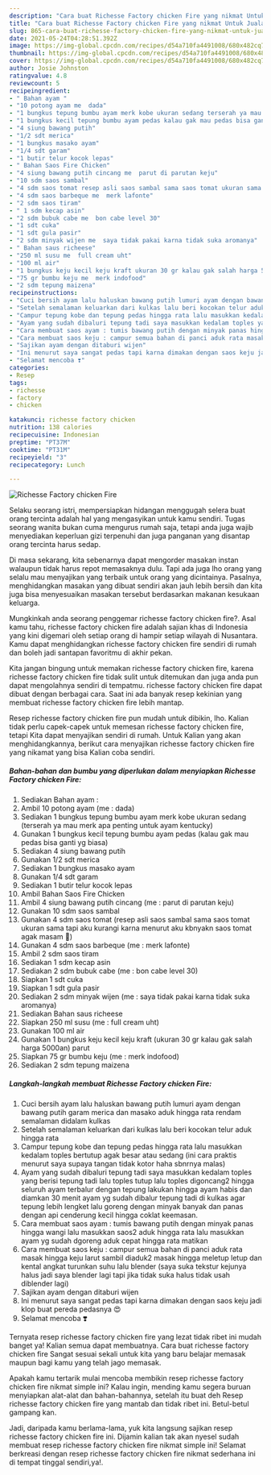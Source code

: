 ```yaml
---
description: "Cara buat Richesse Factory chicken Fire yang nikmat Untuk Jualan"
title: "Cara buat Richesse Factory chicken Fire yang nikmat Untuk Jualan"
slug: 865-cara-buat-richesse-factory-chicken-fire-yang-nikmat-untuk-jualan
date: 2021-05-24T04:28:51.392Z
image: https://img-global.cpcdn.com/recipes/d54a710fa4491008/680x482cq70/richesse-factory-chicken-fire-foto-resep-utama.jpg
thumbnail: https://img-global.cpcdn.com/recipes/d54a710fa4491008/680x482cq70/richesse-factory-chicken-fire-foto-resep-utama.jpg
cover: https://img-global.cpcdn.com/recipes/d54a710fa4491008/680x482cq70/richesse-factory-chicken-fire-foto-resep-utama.jpg
author: Josie Johnston
ratingvalue: 4.8
reviewcount: 5
recipeingredient:
- " Bahan ayam "
- "10 potong ayam me  dada"
- "1 bungkus tepung bumbu ayam merk kobe ukuran sedang terserah ya mau merk apa penting untuk ayam kentucky"
- "1 bungkus kecil tepung bumbu ayam pedas kalau gak mau pedas bisa ganti yg biasa"
- "4 siung bawang putih"
- "1/2 sdt merica"
- "1 bungkus masako ayam"
- "1/4 sdt garam"
- "1 butir telur kocok lepas"
- " Bahan Saos Fire Chicken"
- "4 siung bawang putih cincang me  parut di parutan keju"
- "10 sdm saos sambal"
- "4 sdm saos tomat resep asli saos sambal sama saos tomat ukuran sama tapi aku kurangi karna menurut aku kbnyakn saos tomat agak masam "
- "4 sdm saos barbeque me  merk lafonte"
- "2 sdm saos tiram"
- " 1 sdm kecap asin"
- "2 sdm bubuk cabe me  bon cabe level 30"
- "1 sdt cuka"
- "1 sdt gula pasir"
- "2 sdm minyak wijen me  saya tidak pakai karna tidak suka aromanya"
- " Bahan saus richeese"
- "250 ml susu me  full cream uht"
- "100 ml air"
- "1 bungkus keju kecil keju kraft ukuran 30 gr kalau gak salah harga 5000an parut"
- "75 gr bumbu keju me  merk indofood"
- "2 sdm tepung maizena"
recipeinstructions:
- "Cuci bersih ayam lalu haluskan bawang putih lumuri ayam dengan bawang putih garam merica dan masako aduk hingga rata rendam semalaman didalam kulkas"
- "Setelah semalaman keluarkan dari kulkas lalu beri kocokan telur aduk hingga rata"
- "Campur tepung kobe dan tepung pedas hingga rata lalu masukkan kedalam toples bertutup agak besar atau sedang (ini cara praktis menurut saya supaya tangan tidak kotor haha sbnrnya malas)"
- "Ayam yang sudah dibaluri tepung tadi saya masukkan kedalam toples yang berisi tepung tadi lalu toples tutup lalu toples digoncang2 hingga seluruh ayam terbalur dengan tepung lakukan hingga ayam habis dan diamkan 30 menit ayam yg sudah dibalur tepung tadi di kulkas agar tepung lebih lengket lalu goreng dengan minyak banyak dan panas dengan api cenderung kecil hingga coklat keemasan."
- "Cara membuat saos ayam : tumis bawang putih dengan minyak panas hingga wangi lalu masukkan saos2 aduk hingga rata lalu masukkan ayam yg sudah dgoreng aduk cepat hingga rata matikan"
- "Cara membuat saos keju : campur semua bahan di panci aduk rata masak hingga keju larut sambil diaduk2 masak hingga meletup letup dan kental angkat turunkan suhu lalu blender (saya suka tekstur kejunya halus jadi saya blender lagi tapi jika tidak suka halus tidak usah diblender lagi)"
- "Sajikan ayam dengan ditaburi wijen"
- "Ini menurut saya sangat pedas tapi karna dimakan dengan saos keju jadi klop buat pereda pedasnya 😍"
- "Selamat mencoba ❣️"
categories:
- Resep
tags:
- richesse
- factory
- chicken

katakunci: richesse factory chicken 
nutrition: 138 calories
recipecuisine: Indonesian
preptime: "PT37M"
cooktime: "PT31M"
recipeyield: "3"
recipecategory: Lunch

---
```



![Richesse Factory chicken Fire](https://img-global.cpcdn.com/recipes/d54a710fa4491008/680x482cq70/richesse-factory-chicken-fire-foto-resep-utama.jpg)

Selaku seorang istri, mempersiapkan hidangan menggugah selera buat orang tercinta adalah hal yang mengasyikan untuk kamu sendiri. Tugas seorang  wanita bukan cuma mengurus rumah saja, tetapi anda juga wajib menyediakan keperluan gizi terpenuhi dan juga panganan yang disantap orang tercinta harus sedap.

Di masa  sekarang, kita sebenarnya dapat mengorder masakan instan walaupun tidak harus repot memasaknya dulu. Tapi ada juga lho orang yang selalu mau menyajikan yang terbaik untuk orang yang dicintainya. Pasalnya, menghidangkan masakan yang dibuat sendiri akan jauh lebih bersih dan kita juga bisa menyesuaikan masakan tersebut berdasarkan makanan kesukaan keluarga. 



Mungkinkah anda seorang penggemar richesse factory chicken fire?. Asal kamu tahu, richesse factory chicken fire adalah sajian khas di Indonesia yang kini digemari oleh setiap orang di hampir setiap wilayah di Nusantara. Kamu dapat menghidangkan richesse factory chicken fire sendiri di rumah dan boleh jadi santapan favoritmu di akhir pekan.

Kita jangan bingung untuk memakan richesse factory chicken fire, karena richesse factory chicken fire tidak sulit untuk ditemukan dan juga anda pun dapat mengolahnya sendiri di tempatmu. richesse factory chicken fire dapat dibuat dengan berbagai cara. Saat ini ada banyak resep kekinian yang membuat richesse factory chicken fire lebih mantap.

Resep richesse factory chicken fire pun mudah untuk dibikin, lho. Kalian tidak perlu capek-capek untuk memesan richesse factory chicken fire, tetapi Kita dapat menyajikan sendiri di rumah. Untuk Kalian yang akan menghidangkannya, berikut cara menyajikan richesse factory chicken fire yang nikamat yang bisa Kalian coba sendiri.

<!--inarticleads1-->

##### Bahan-bahan dan bumbu yang diperlukan dalam menyiapkan Richesse Factory chicken Fire:

1. Sediakan  Bahan ayam :
1. Ambil 10 potong ayam (me : dada)
1. Sediakan 1 bungkus tepung bumbu ayam merk kobe ukuran sedang (terserah ya mau merk apa penting untuk ayam kentucky)
1. Gunakan 1 bungkus kecil tepung bumbu ayam pedas (kalau gak mau pedas bisa ganti yg biasa)
1. Sediakan 4 siung bawang putih
1. Gunakan 1/2 sdt merica
1. Sediakan 1 bungkus masako ayam
1. Gunakan 1/4 sdt garam
1. Sediakan 1 butir telur kocok lepas
1. Ambil  Bahan Saos Fire Chicken
1. Ambil 4 siung bawang putih cincang (me : parut di parutan keju)
1. Gunakan 10 sdm saos sambal
1. Gunakan 4 sdm saos tomat (resep asli saos sambal sama saos tomat ukuran sama tapi aku kurangi karna menurut aku kbnyakn saos tomat agak masam 🤭)
1. Gunakan 4 sdm saos barbeque (me : merk lafonte)
1. Ambil 2 sdm saos tiram
1. Sediakan  1 sdm kecap asin
1. Sediakan 2 sdm bubuk cabe (me : bon cabe level 30)
1. Siapkan 1 sdt cuka
1. Siapkan 1 sdt gula pasir
1. Sediakan 2 sdm minyak wijen (me : saya tidak pakai karna tidak suka aromanya)
1. Sediakan  Bahan saus richeese
1. Siapkan 250 ml susu (me : full cream uht)
1. Gunakan 100 ml air
1. Gunakan 1 bungkus keju kecil keju kraft (ukuran 30 gr kalau gak salah harga 5000an) parut
1. Siapkan 75 gr bumbu keju (me : merk indofood)
1. Sediakan 2 sdm tepung maizena




<!--inarticleads2-->

##### Langkah-langkah membuat Richesse Factory chicken Fire:

1. Cuci bersih ayam lalu haluskan bawang putih lumuri ayam dengan bawang putih garam merica dan masako aduk hingga rata rendam semalaman didalam kulkas
1. Setelah semalaman keluarkan dari kulkas lalu beri kocokan telur aduk hingga rata
1. Campur tepung kobe dan tepung pedas hingga rata lalu masukkan kedalam toples bertutup agak besar atau sedang (ini cara praktis menurut saya supaya tangan tidak kotor haha sbnrnya malas)
1. Ayam yang sudah dibaluri tepung tadi saya masukkan kedalam toples yang berisi tepung tadi lalu toples tutup lalu toples digoncang2 hingga seluruh ayam terbalur dengan tepung lakukan hingga ayam habis dan diamkan 30 menit ayam yg sudah dibalur tepung tadi di kulkas agar tepung lebih lengket lalu goreng dengan minyak banyak dan panas dengan api cenderung kecil hingga coklat keemasan.
1. Cara membuat saos ayam : tumis bawang putih dengan minyak panas hingga wangi lalu masukkan saos2 aduk hingga rata lalu masukkan ayam yg sudah dgoreng aduk cepat hingga rata matikan
1. Cara membuat saos keju : campur semua bahan di panci aduk rata masak hingga keju larut sambil diaduk2 masak hingga meletup letup dan kental angkat turunkan suhu lalu blender (saya suka tekstur kejunya halus jadi saya blender lagi tapi jika tidak suka halus tidak usah diblender lagi)
1. Sajikan ayam dengan ditaburi wijen
1. Ini menurut saya sangat pedas tapi karna dimakan dengan saos keju jadi klop buat pereda pedasnya 😍
1. Selamat mencoba ❣️




Ternyata resep richesse factory chicken fire yang lezat tidak ribet ini mudah banget ya! Kalian semua dapat membuatnya. Cara buat richesse factory chicken fire Sangat sesuai sekali untuk kita yang baru belajar memasak maupun bagi kamu yang telah jago memasak.

Apakah kamu tertarik mulai mencoba membikin resep richesse factory chicken fire nikmat simple ini? Kalau ingin, mending kamu segera buruan menyiapkan alat-alat dan bahan-bahannya, setelah itu buat deh Resep richesse factory chicken fire yang mantab dan tidak ribet ini. Betul-betul gampang kan. 

Jadi, daripada kamu berlama-lama, yuk kita langsung sajikan resep richesse factory chicken fire ini. Dijamin kalian tak akan nyesel sudah membuat resep richesse factory chicken fire nikmat simple ini! Selamat berkreasi dengan resep richesse factory chicken fire nikmat sederhana ini di tempat tinggal sendiri,ya!.

